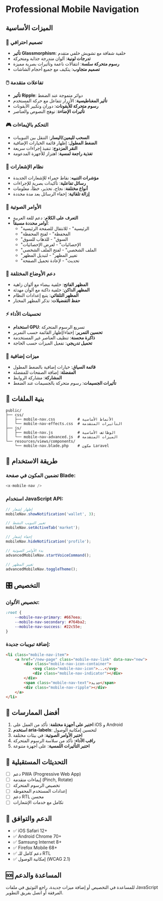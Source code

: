 # Professional Mobile Navigation

## الميزات الأساسية

### 🎨 تصميم احترافي
- **تأثير Glassmorphism**: خلفية شفافة مع تشويش خلفي متقدم
- **تدرجات لونية**: ألوان متدرجة جذابة ومتحركة
- **رسوم متحركة سلسة**: انتقالات ناعمة وتأثيرات بصرية مميزة
- **تصميم متجاوب**: يتكيف مع جميع أحجام الشاشات

### 🖱️ تفاعلات متقدمة
- **تأثير Ripple**: دوائر متموجة عند الضغط
- **تأثير المغناطيسية**: الأزرار تتفاعل مع حركة المستخدم
- **رسوم متحركة للأيقونات**: دوران وتكبير الأيقونات
- **تأثيرات الإضاءة**: توهج النصوص والعناصر

### 🎮 التحكم بالإيماءات
- **السحب لليمين/اليسار**: التنقل بين التبويبات
- **الضغط المطول**: إظهار قائمة الخيارات الإضافية
- **النقر المزدوج**: تنفيذ إجراءات سريعة
- **تغذية راجعة لمسية**: اهتزاز للأجهزة المدعومة

### 🎯 نظام الإشعارات
- **مؤشرات التنبيه**: نقاط حمراء للإشعارات الجديدة
- **رسائل تفاعلية**: تأكيدات بصرية للإجراءات
- **أنواع مختلفة**: نجاح، تحذير، خطأ، معلومات
- **إزالة تلقائية**: إخفاء الرسائل بعد مدة محددة

### 🎤 الأوامر الصوتية
- **التعرف على الكلام**: دعم للغة العربية
- **أوامر محددة مسبقاً**: 
  - "الرئيسية" - للانتقال للصفحة الرئيسية
  - "المحفظة" - لفتح المحفظة
  - "السوق" - للذهاب للسوق
  - "الإحصائيات" - لعرض الإحصائيات
  - "الملف الشخصي" - لفتح الملف الشخصي
  - "تغيير المظهر" - لتبديل المظهر
  - "تحديث" - لإعادة تحميل الصفحة

### 🎨 دعم الأوضاع المختلفة
- **المظهر الفاتح**: خلفية بيضاء مع ألوان زاهية
- **المظهر الداكن**: خلفية داكنة مع ألوان مهدئة
- **المظهر التلقائي**: يتبع إعدادات النظام
- **حفظ التفضيلات**: تذكر المظهر المختار

### ⚡ تحسينات الأداء
- **استخدام GPU**: تسريع الرسوم المتحركة
- **تحسين التمرير**: إخفاء/إظهار القائمة حسب التمرير
- **ذاكرة محسنة**: تنظيف العناصر غير المستخدمة
- **تحميل تدريجي**: تفعيل الميزات حسب الحاجة

### 🔧 ميزات إضافية
- **قائمة السياق**: خيارات إضافية بالضغط المطول
- **المفضلة**: إضافة الصفحات للمفضلة
- **المشاركة**: مشاركة الروابط
- **تأثيرات الجسيمات**: رسوم متحركة بالجسيمات عند الضغط

## 📁 بنية الملفات

```
public/
├── css/
│   ├── mobile-nav.css          # الأنماط الأساسية
│   └── mobile-nav-effects.css  # التأثيرات المتقدمة
├── js/
│   ├── mobile-nav.js           # الوظائف الأساسية
│   └── mobile-nav-advanced.js  # الميزات المتقدمة
└── resources/views/components/
    └── mobile-nav.blade.php    # مكون Laravel
```

## 🚀 طريقة الاستخدام

### تضمين المكون في صفحة Blade:
```php
<x-mobile-nav />
```

### استخدام JavaScript API:
```javascript
// إظهار إشعار
mobileNav.showNotification('wallet', 3);

// تغيير التبويب النشط
mobileNav.setActiveTab('market');

// إخفاء إشعار
mobileNav.hideNotification('profile');

// بدء الأوامر الصوتية
advancedMobileNav.startVoiceCommand();

// تغيير المظهر
advancedMobileNav.toggleTheme();
```

## 🎛️ التخصيص

### تخصيص الألوان:
```css
:root {
    --mobile-nav-primary: #667eea;
    --mobile-nav-secondary: #764ba2;
    --mobile-nav-success: #22c55e;
}
```

### إضافة تبويبات جديدة:
```html
<li class="mobile-nav-item">
    <a href="/new-page" class="mobile-nav-link" data-nav="new">
        <div class="mobile-nav-icon-container">
            <svg class="mobile-nav-icon">...</svg>
            <div class="mobile-nav-indicator"></div>
        </div>
        <span class="mobile-nav-text">جديد</span>
        <div class="mobile-nav-ripple"></div>
    </a>
</li>
```

## 🌟 أفضل الممارسات

1. **اختبر على أجهزة مختلفة**: تأكد من العمل على iOS و Android
2. **استخدم aria-labels**: لتحسين إمكانية الوصول
3. **اختبر الأوامر الصوتية**: في بيئات مختلفة
4. **راقب الأداء**: تأكد من سلاسة الرسوم المتحركة
5. **اختبر التأثيرات اللمسية**: على أجهزة متنوعة

## 🔄 التحديثات المستقبلية

- [ ] دعم PWA (Progressive Web App)
- [ ] إيماءات متقدمة (Pinch, Rotate)
- [ ] تخصيص الرسوم المتحركة
- [ ] إعدادات المستخدم المحفوظة
- [ ] دعم RTL محسن
- [ ] تكامل مع خدمات الإشعارات

## 📱 الدعم والتوافق

- ✅ iOS Safari 12+
- ✅ Android Chrome 70+
- ✅ Samsung Internet 8+
- ✅ Firefox Mobile 68+
- ✅ دعم كامل للـ RTL
- ✅ إمكانية الوصول (WCAG 2.1)

## 🆘 المساعدة والدعم

للمساعدة في التخصيص أو إضافة ميزات جديدة، راجع التوثيق في ملفات JavaScript المرفقة أو اتصل بفريق التطوير.
